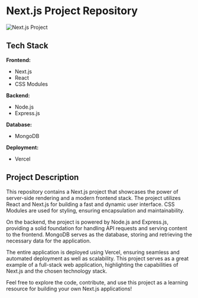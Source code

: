 
# Next.js Project Repository

![Next.js Project](https://github.com/GaushJ/car_hub/assets/53349226/7de9c3c3-93d5-4a33-9bf9-3d78ebd58e02)

## Tech Stack

**Frontend:**
- Next.js
- React
- CSS Modules

**Backend:**
- Node.js
- Express.js

**Database:**
- MongoDB

**Deployment:**
- Vercel

## Project Description

This repository contains a Next.js project that showcases the power of server-side rendering and a modern frontend stack. The project utilizes React and Next.js for building a fast and dynamic user interface. CSS Modules are used for styling, ensuring encapsulation and maintainability.

On the backend, the project is powered by Node.js and Express.js, providing a solid foundation for handling API requests and serving content to the frontend. MongoDB serves as the database, storing and retrieving the necessary data for the application.

The entire application is deployed using Vercel, ensuring seamless and automated deployment as well as scalability. This project serves as a great example of a full-stack web application, highlighting the capabilities of Next.js and the chosen technology stack.

Feel free to explore the code, contribute, and use this project as a learning resource for building your own Next.js applications!
